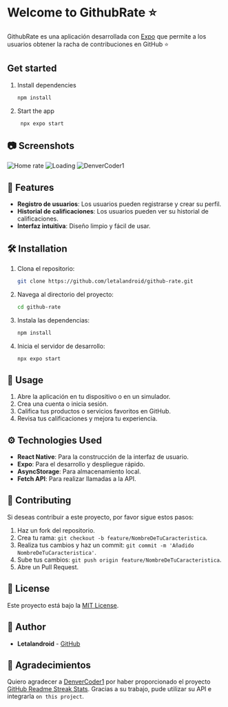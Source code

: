 # Welcome to GithubRate ⭐

GithubRate es una aplicación desarrollada con [Expo](https://expo.dev) que permite a los usuarios obtener la racha de contribuciones en GitHub ⭐️

## Get started

1. Install dependencies

   ```bash
   npm install
   ```

2. Start the app

   ```bash
    npx expo start
   ```

## 📷 Screenshots
![Home rate](assets/images/image.png)
![Loading](assets/images/image3.png)
![DenverCoder1](assets/images/image2.png)

## 🚀 Features
- **Registro de usuarios**: Los usuarios pueden registrarse y crear su perfil.
- **Historial de calificaciones**: Los usuarios pueden ver su historial de calificaciones.
- **Interfaz intuitiva**: Diseño limpio y fácil de usar.

## 🛠️ Installation

1. Clona el repositorio:
   ```bash
   git clone https://github.com/letalandroid/github-rate.git
   ```
2. Navega al directorio del proyecto:
   ```bash
   cd github-rate
   ```
3. Instala las dependencias:
   ```bash
   npm install
   ```
4. Inicia el servidor de desarrollo:
   ```bash
   npx expo start
   ```
## 📱 Usage

1. Abre la aplicación en tu dispositivo o en un simulador.
2. Crea una cuenta o inicia sesión.
3. Califica tus productos o servicios favoritos en GitHub.
4. Revisa tus calificaciones y mejora tu experiencia.

## ⚙️ Technologies Used
- **React Native**: Para la construcción de la interfaz de usuario.
- **Expo**: Para el desarrollo y despliegue rápido.
- **AsyncStorage**: Para almacenamiento local.
- **Fetch API**: Para realizar llamadas a la API.

## 🤝 Contributing
Si deseas contribuir a este proyecto, por favor sigue estos pasos:
1. Haz un fork del repositorio.
2. Crea tu rama: `git checkout -b feature/NombreDeTuCaracteristica`.
3. Realiza tus cambios y haz un commit: `git commit -m 'Añadido NombreDeTuCaracteristica'`.
4. Sube tus cambios: `git push origin feature/NombreDeTuCaracteristica`.
5. Abre un Pull Request.

## 📄 License
Este proyecto está bajo la [MIT License](LICENSE).

## 📝 Author
- **Letalandroid** - [GitHub](https://github.com/letalandroid)

## 🙏 Agradecimientos
Quiero agradecer a [DenverCoder1](https://github.com/DenverCoder1/github-readme-streak-stats) por haber proporcionado el proyecto [GitHub Readme Streak Stats](https://github.com/DenverCoder1/github-readme-streak-stats). Gracias a su trabajo, pude utilizar su API e integrarla `on this project`.
